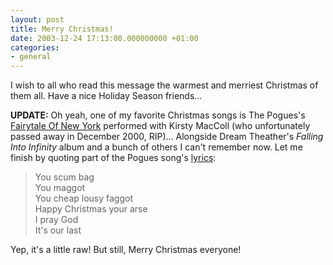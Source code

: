```yaml
---
layout: post
title: Merry Christmas!
date: 2003-12-24 17:13:00.000000000 +01:00
categories:
- general
---
```

I wish to all who read this message the warmest and merriest Christmas of them all. Have a nice Holiday Season friends...

**UPDATE:** Oh yeah, one of my favorite Christmas songs is The Pogues's [Fairytale Of New York](https://content.rusiczki.net/blogstuff/The_Pogues_and_Kirsty_MacColl-Fairytale_of_New_York.mp3 "Ehem...") performed with Kirsty MacColl (who unfortunately passed away in December 2000, RIP)... Alongside Dream Theather's *Falling Into Infinity* album and a bunch of others I can't remember now. Let me finish by quoting part of the Pogues song's [lyrics](https://www.kirstymaccoll.com/songs/other-peoples-songs/fairytale-of-new-york/ "Full Lyrics"):

> You scum bag  
You maggot  
You cheap lousy faggot  
Happy Christmas your arse  
I pray God  
It's our last

Yep, it's a little raw! But still, Merry Christmas everyone!
